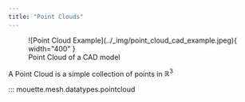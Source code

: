 ```yaml
---
title: "Point Clouds"
---
```


<figure markdown>
  ![Point Cloud Example](../_img/point_cloud_cad_example.jpeg){ width="400" }
  <figcaption>Point Cloud of a CAD model</figcaption>
</figure>

A Point Cloud is a simple collection of points in $\mathbb{R}^3$

::: mouette.mesh.datatypes.pointcloud